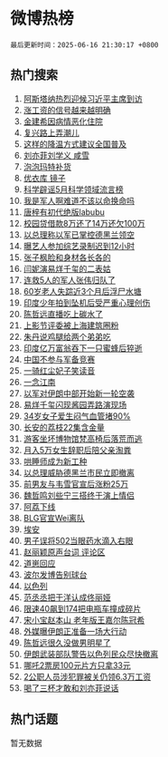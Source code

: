 # 微博热榜

`最后更新时间：2025-06-16 21:30:17 +0800`

## 热门搜索

1. [阿斯塔纳热烈迎候习近平主席到访](https://m.weibo.cn/search?containerid=100103type%3D1%26t%3D10%26q%3D%23%E9%98%BF%E6%96%AF%E5%A1%94%E7%BA%B3%E7%83%AD%E7%83%88%E8%BF%8E%E5%80%99%E4%B9%A0%E8%BF%91%E5%B9%B3%E4%B8%BB%E5%B8%AD%E5%88%B0%E8%AE%BF%23&stream_entry_id=51&isnewpage=1&extparam=seat%3D1%26stream_entry_id%3D51%26c_type%3D51%26q%3D%2523%25E9%2598%25BF%25E6%2596%25AF%25E5%25A1%2594%25E7%25BA%25B3%25E7%2583%25AD%25E7%2583%2588%25E8%25BF%258E%25E5%2580%2599%25E4%25B9%25A0%25E8%25BF%2591%25E5%25B9%25B3%25E4%25B8%25BB%25E5%25B8%25AD%25E5%2588%25B0%25E8%25AE%25BF%2523%26pos%3D0%26cate%3D10103%26dgr%3D0%26filter_type%3Drealtimehot%26display_time%3D1750080615%26pre_seqid%3D1750080615965045764446)
1. [涨工资的信号越来越明确](https://m.weibo.cn/search?containerid=100103type%3D1%26t%3D10%26q%3D%23%E6%B6%A8%E5%B7%A5%E8%B5%84%E7%9A%84%E4%BF%A1%E5%8F%B7%E8%B6%8A%E6%9D%A5%E8%B6%8A%E6%98%8E%E7%A1%AE%23&stream_entry_id=31&isnewpage=1&extparam=seat%3D1%26realpos%3D1%26cate%3D5001%26c_type%3D31%26stream_entry_id%3D31%26flag%3D1%26q%3D%2523%25E6%25B6%25A8%25E5%25B7%25A5%25E8%25B5%2584%25E7%259A%2584%25E4%25BF%25A1%25E5%258F%25B7%25E8%25B6%258A%25E6%259D%25A5%25E8%25B6%258A%25E6%2598%258E%25E7%25A1%25AE%2523%26lcate%3D5001%26pos%3D0%26dgr%3D0%26band_rank%3D1%26filter_type%3Drealtimehot%26display_time%3D1750080615%26pre_seqid%3D1750080615965045764446)
1. [金建希因病情恶化住院](https://m.weibo.cn/search?containerid=100103type%3D1%26t%3D10%26q%3D%23%E9%87%91%E5%BB%BA%E5%B8%8C%E5%9B%A0%E7%97%85%E6%83%85%E6%81%B6%E5%8C%96%E4%BD%8F%E9%99%A2%23&stream_entry_id=31&isnewpage=1&extparam=seat%3D1%26realpos%3D2%26cate%3D5001%26c_type%3D31%26stream_entry_id%3D31%26flag%3D1%26q%3D%2523%25E9%2587%2591%25E5%25BB%25BA%25E5%25B8%258C%25E5%259B%25A0%25E7%2597%2585%25E6%2583%2585%25E6%2581%25B6%25E5%258C%2596%25E4%25BD%258F%25E9%2599%25A2%2523%26lcate%3D5001%26pos%3D1%26dgr%3D0%26band_rank%3D2%26filter_type%3Drealtimehot%26display_time%3D1750080615%26pre_seqid%3D1750080615965045764446)
1. [复兴路上弄潮儿](https://m.weibo.cn/search?containerid=100103type%3D1%26t%3D10%26q%3D%23%E5%A4%8D%E5%85%B4%E8%B7%AF%E4%B8%8A%E5%BC%84%E6%BD%AE%E5%84%BF%23&stream_entry_id=31&isnewpage=1&extparam=seat%3D1%26realpos%3D3%26cate%3D5001%26c_type%3D31%26stream_entry_id%3D31%26flag%3D0%26q%3D%2523%25E5%25A4%258D%25E5%2585%25B4%25E8%25B7%25AF%25E4%25B8%258A%25E5%25BC%2584%25E6%25BD%25AE%25E5%2584%25BF%2523%26lcate%3D5001%26pos%3D2%26dgr%3D0%26band_rank%3D3%26filter_type%3Drealtimehot%26display_time%3D1750080615%26pre_seqid%3D1750080615965045764446)
1. [这样的降温方式建议全国普及](https://m.weibo.cn/search?containerid=100103type%3D1%26t%3D10%26q%3D%23%E8%BF%99%E6%A0%B7%E7%9A%84%E9%99%8D%E6%B8%A9%E6%96%B9%E5%BC%8F%E5%BB%BA%E8%AE%AE%E5%85%A8%E5%9B%BD%E6%99%AE%E5%8F%8A%23&stream_entry_id=31&isnewpage=1&extparam=seat%3D1%26c_type%3D31%26cate%3D5001%26dgr%3D0%26is_ad_pos%3D1%26stream_entry_id%3D31%26topic_ad%3D1%26q%3D%2523%25E8%25BF%2599%25E6%25A0%25B7%25E7%259A%2584%25E9%2599%258D%25E6%25B8%25A9%25E6%2596%25B9%25E5%25BC%258F%25E5%25BB%25BA%25E8%25AE%25AE%25E5%2585%25A8%25E5%259B%25BD%25E6%2599%25AE%25E5%258F%258A%2523%26pos%3D3%26lcate%3D5001%26adid%3D290205%26band_rank%3D4%26filter_type%3Drealtimehot%26display_time%3D1750080615%26pre_seqid%3D1750080615965045764446)
1. [刘亦菲刘学义 咸雪](https://m.weibo.cn/search?containerid=100103type%3D1%26t%3D10%26q%3D%E5%88%98%E4%BA%A6%E8%8F%B2%E5%88%98%E5%AD%A6%E4%B9%89+%E5%92%B8%E9%9B%AA&stream_entry_id=31&isnewpage=1&extparam=seat%3D1%26realpos%3D4%26cate%3D5001%26c_type%3D31%26stream_entry_id%3D31%26flag%3D1%26q%3D%25E5%2588%2598%25E4%25BA%25A6%25E8%258F%25B2%25E5%2588%2598%25E5%25AD%25A6%25E4%25B9%2589%2520%25E5%2592%25B8%25E9%259B%25AA%26lcate%3D5001%26pos%3D4%26dgr%3D0%26band_rank%3D4%26filter_type%3Drealtimehot%26display_time%3D1750080615%26pre_seqid%3D1750080615965045764446)
1. [泡泡玛特补货](https://m.weibo.cn/search?containerid=100103type%3D1%26t%3D10%26q%3D%E6%B3%A1%E6%B3%A1%E7%8E%9B%E7%89%B9%E8%A1%A5%E8%B4%A7&stream_entry_id=31&isnewpage=1&extparam=seat%3D1%26realpos%3D5%26cate%3D5001%26c_type%3D31%26stream_entry_id%3D31%26flag%3D1%26q%3D%25E6%25B3%25A1%25E6%25B3%25A1%25E7%258E%259B%25E7%2589%25B9%25E8%25A1%25A5%25E8%25B4%25A7%26lcate%3D5001%26pos%3D5%26dgr%3D0%26band_rank%3D5%26filter_type%3Drealtimehot%26display_time%3D1750080615%26pre_seqid%3D1750080615965045764446)
1. [优衣库 镜子](https://m.weibo.cn/search?containerid=100103type%3D1%26t%3D10%26q%3D%E4%BC%98%E8%A1%A3%E5%BA%93+%E9%95%9C%E5%AD%90&stream_entry_id=31&isnewpage=1&extparam=seat%3D1%26realpos%3D6%26cate%3D5001%26c_type%3D31%26stream_entry_id%3D31%26flag%3D2%26q%3D%25E4%25BC%2598%25E8%25A1%25A3%25E5%25BA%2593%2520%25E9%2595%259C%25E5%25AD%2590%26lcate%3D5001%26pos%3D6%26dgr%3D0%26band_rank%3D6%26filter_type%3Drealtimehot%26display_time%3D1750080615%26pre_seqid%3D1750080615965045764446)
1. [科学辟谣5月科学领域流言榜](https://m.weibo.cn/search?containerid=100103type%3D1%26t%3D10%26q%3D%23%E7%A7%91%E5%AD%A6%E8%BE%9F%E8%B0%A35%E6%9C%88%E7%A7%91%E5%AD%A6%E9%A2%86%E5%9F%9F%E6%B5%81%E8%A8%80%E6%A6%9C%23&stream_entry_id=31&isnewpage=1&extparam=seat%3D1%26c_type%3D31%26cate%3D5001%26pos%3D7%26stream_entry_id%3D31%26is_ad_pos%3D1%26q%3D%2523%25E7%25A7%2591%25E5%25AD%25A6%25E8%25BE%259F%25E8%25B0%25A35%25E6%259C%2588%25E7%25A7%2591%25E5%25AD%25A6%25E9%25A2%2586%25E5%259F%259F%25E6%25B5%2581%25E8%25A8%2580%25E6%25A6%259C%2523%26lcate%3D5001%26dgr%3D0%26adid%3D290327%26band_rank%3D7%26filter_type%3Drealtimehot%26display_time%3D1750080615%26pre_seqid%3D1750080615965045764446)
1. [我是军人啊难道不该以命换命吗](https://m.weibo.cn/search?containerid=100103type%3D1%26t%3D10%26q%3D%23%E6%88%91%E6%98%AF%E5%86%9B%E4%BA%BA%E5%95%8A%E9%9A%BE%E9%81%93%E4%B8%8D%E8%AF%A5%E4%BB%A5%E5%91%BD%E6%8D%A2%E5%91%BD%E5%90%97%23&stream_entry_id=31&isnewpage=1&extparam=seat%3D1%26realpos%3D7%26cate%3D5001%26c_type%3D31%26stream_entry_id%3D31%26flag%3D32768%26q%3D%2523%25E6%2588%2591%25E6%2598%25AF%25E5%2586%259B%25E4%25BA%25BA%25E5%2595%258A%25E9%259A%25BE%25E9%2581%2593%25E4%25B8%258D%25E8%25AF%25A5%25E4%25BB%25A5%25E5%2591%25BD%25E6%258D%25A2%25E5%2591%25BD%25E5%2590%2597%2523%26lcate%3D5001%26pos%3D8%26dgr%3D0%26band_rank%3D7%26filter_type%3Drealtimehot%26display_time%3D1750080615%26pre_seqid%3D1750080615965045764446)
1. [唐梓有初代绝版labubu](https://m.weibo.cn/search?containerid=100103type%3D1%26t%3D10%26q%3D%23%E5%94%90%E6%A2%93%E6%9C%89%E5%88%9D%E4%BB%A3%E7%BB%9D%E7%89%88labubu%23&stream_entry_id=31&isnewpage=1&extparam=seat%3D1%26realpos%3D8%26cate%3D5001%26c_type%3D31%26stream_entry_id%3D31%26flag%3D0%26q%3D%2523%25E5%2594%2590%25E6%25A2%2593%25E6%259C%2589%25E5%2588%259D%25E4%25BB%25A3%25E7%25BB%259D%25E7%2589%2588labubu%2523%26lcate%3D5001%26pos%3D9%26dgr%3D0%26band_rank%3D8%26filter_type%3Drealtimehot%26display_time%3D1750080615%26pre_seqid%3D1750080615965045764446)
1. [校园贷借款8万还了14万还欠100万](https://m.weibo.cn/search?containerid=100103type%3D1%26t%3D10%26q%3D%23%E6%A0%A1%E5%9B%AD%E8%B4%B7%E5%80%9F%E6%AC%BE8%E4%B8%87%E8%BF%98%E4%BA%8614%E4%B8%87%E8%BF%98%E6%AC%A0100%E4%B8%87%23&stream_entry_id=31&isnewpage=1&extparam=seat%3D1%26realpos%3D9%26cate%3D5001%26c_type%3D31%26stream_entry_id%3D31%26flag%3D0%26q%3D%2523%25E6%25A0%25A1%25E5%259B%25AD%25E8%25B4%25B7%25E5%2580%259F%25E6%25AC%25BE8%25E4%25B8%2587%25E8%25BF%2598%25E4%25BA%258614%25E4%25B8%2587%25E8%25BF%2598%25E6%25AC%25A0100%25E4%25B8%2587%2523%26lcate%3D5001%26pos%3D10%26dgr%3D0%26band_rank%3D9%26filter_type%3Drealtimehot%26display_time%3D1750080615%26pre_seqid%3D1750080615965045764446)
1. [以总理称以军已掌控德黑兰领空](https://m.weibo.cn/search?containerid=100103type%3D1%26t%3D10%26q%3D%23%E4%BB%A5%E6%80%BB%E7%90%86%E7%A7%B0%E4%BB%A5%E5%86%9B%E5%B7%B2%E6%8E%8C%E6%8E%A7%E5%BE%B7%E9%BB%91%E5%85%B0%E9%A2%86%E7%A9%BA%23&stream_entry_id=31&isnewpage=1&extparam=seat%3D1%26realpos%3D10%26cate%3D5001%26c_type%3D31%26stream_entry_id%3D31%26flag%3D1%26q%3D%2523%25E4%25BB%25A5%25E6%2580%25BB%25E7%2590%2586%25E7%25A7%25B0%25E4%25BB%25A5%25E5%2586%259B%25E5%25B7%25B2%25E6%258E%258C%25E6%258E%25A7%25E5%25BE%25B7%25E9%25BB%2591%25E5%2585%25B0%25E9%25A2%2586%25E7%25A9%25BA%2523%26lcate%3D5001%26pos%3D11%26dgr%3D0%26band_rank%3D10%26filter_type%3Drealtimehot%26display_time%3D1750080615%26pre_seqid%3D1750080615965045764446)
1. [曝艺人参加综艺录制迟到12小时](https://m.weibo.cn/search?containerid=100103type%3D1%26t%3D10%26q%3D%23%E6%9B%9D%E8%89%BA%E4%BA%BA%E5%8F%82%E5%8A%A0%E7%BB%BC%E8%89%BA%E5%BD%95%E5%88%B6%E8%BF%9F%E5%88%B012%E5%B0%8F%E6%97%B6%23&stream_entry_id=31&isnewpage=1&extparam=seat%3D1%26realpos%3D11%26cate%3D5001%26c_type%3D31%26stream_entry_id%3D31%26flag%3D2%26q%3D%2523%25E6%259B%259D%25E8%2589%25BA%25E4%25BA%25BA%25E5%258F%2582%25E5%258A%25A0%25E7%25BB%25BC%25E8%2589%25BA%25E5%25BD%2595%25E5%2588%25B6%25E8%25BF%259F%25E5%2588%25B012%25E5%25B0%258F%25E6%2597%25B6%2523%26lcate%3D5001%26pos%3D12%26dgr%3D0%26band_rank%3D11%26filter_type%3Drealtimehot%26display_time%3D1750080615%26pre_seqid%3D1750080615965045764446)
1. [张子枫脸和身材各长各的](https://m.weibo.cn/search?containerid=100103type%3D1%26t%3D10%26q%3D%E5%BC%A0%E5%AD%90%E6%9E%AB%E8%84%B8%E5%92%8C%E8%BA%AB%E6%9D%90%E5%90%84%E9%95%BF%E5%90%84%E7%9A%84&stream_entry_id=31&isnewpage=1&extparam=seat%3D1%26realpos%3D12%26cate%3D5001%26c_type%3D31%26stream_entry_id%3D31%26flag%3D1%26q%3D%25E5%25BC%25A0%25E5%25AD%2590%25E6%259E%25AB%25E8%2584%25B8%25E5%2592%258C%25E8%25BA%25AB%25E6%259D%2590%25E5%2590%2584%25E9%2595%25BF%25E5%2590%2584%25E7%259A%2584%26lcate%3D5001%26pos%3D13%26dgr%3D0%26band_rank%3D12%26filter_type%3Drealtimehot%26display_time%3D1750080615%26pre_seqid%3D1750080615965045764446)
1. [闫妮演易烊千玺的二表姑](https://m.weibo.cn/search?containerid=100103type%3D1%26t%3D10%26q%3D%23%E9%97%AB%E5%A6%AE%E6%BC%94%E6%98%93%E7%83%8A%E5%8D%83%E7%8E%BA%E7%9A%84%E4%BA%8C%E8%A1%A8%E5%A7%91%23&stream_entry_id=31&isnewpage=1&extparam=seat%3D1%26realpos%3D13%26cate%3D5001%26c_type%3D31%26stream_entry_id%3D31%26flag%3D1%26q%3D%2523%25E9%2597%25AB%25E5%25A6%25AE%25E6%25BC%2594%25E6%2598%2593%25E7%2583%258A%25E5%258D%2583%25E7%258E%25BA%25E7%259A%2584%25E4%25BA%258C%25E8%25A1%25A8%25E5%25A7%2591%2523%26lcate%3D5001%26pos%3D14%26dgr%3D0%26band_rank%3D13%26filter_type%3Drealtimehot%26display_time%3D1750080615%26pre_seqid%3D1750080615965045764446)
1. [连救5人的军人张伟归队了](https://m.weibo.cn/search?containerid=100103type%3D1%26t%3D10%26q%3D%23%E8%BF%9E%E6%95%915%E4%BA%BA%E7%9A%84%E5%86%9B%E4%BA%BA%E5%BC%A0%E4%BC%9F%E5%BD%92%E9%98%9F%E4%BA%86%23&stream_entry_id=31&isnewpage=1&extparam=seat%3D1%26realpos%3D14%26cate%3D5001%26c_type%3D31%26stream_entry_id%3D31%26flag%3D32768%26q%3D%2523%25E8%25BF%259E%25E6%2595%25915%25E4%25BA%25BA%25E7%259A%2584%25E5%2586%259B%25E4%25BA%25BA%25E5%25BC%25A0%25E4%25BC%259F%25E5%25BD%2592%25E9%2598%259F%25E4%25BA%2586%2523%26lcate%3D5001%26pos%3D15%26dgr%3D0%26band_rank%3D14%26filter_type%3Drealtimehot%26display_time%3D1750080615%26pre_seqid%3D1750080615965045764446)
1. [60岁老人失踪近3个月后浮尸水塘](https://m.weibo.cn/search?containerid=100103type%3D1%26t%3D10%26q%3D%2360%E5%B2%81%E8%80%81%E4%BA%BA%E5%A4%B1%E8%B8%AA%E8%BF%913%E4%B8%AA%E6%9C%88%E5%90%8E%E6%B5%AE%E5%B0%B8%E6%B0%B4%E5%A1%98%23&stream_entry_id=31&isnewpage=1&extparam=seat%3D1%26realpos%3D15%26cate%3D5001%26c_type%3D31%26stream_entry_id%3D31%26flag%3D1%26q%3D%252360%25E5%25B2%2581%25E8%2580%2581%25E4%25BA%25BA%25E5%25A4%25B1%25E8%25B8%25AA%25E8%25BF%25913%25E4%25B8%25AA%25E6%259C%2588%25E5%2590%258E%25E6%25B5%25AE%25E5%25B0%25B8%25E6%25B0%25B4%25E5%25A1%2598%2523%26lcate%3D5001%26pos%3D16%26dgr%3D0%26band_rank%3D15%26filter_type%3Drealtimehot%26display_time%3D1750080615%26pre_seqid%3D1750080615965045764446)
1. [印度少年拍到坠机后受严重心理创伤](https://m.weibo.cn/search?containerid=100103type%3D1%26t%3D10%26q%3D%23%E5%8D%B0%E5%BA%A6%E5%B0%91%E5%B9%B4%E6%8B%8D%E5%88%B0%E5%9D%A0%E6%9C%BA%E5%90%8E%E5%8F%97%E4%B8%A5%E9%87%8D%E5%BF%83%E7%90%86%E5%88%9B%E4%BC%A4%23&stream_entry_id=31&isnewpage=1&extparam=seat%3D1%26realpos%3D16%26cate%3D5001%26c_type%3D31%26stream_entry_id%3D31%26flag%3D0%26q%3D%2523%25E5%258D%25B0%25E5%25BA%25A6%25E5%25B0%2591%25E5%25B9%25B4%25E6%258B%258D%25E5%2588%25B0%25E5%259D%25A0%25E6%259C%25BA%25E5%2590%258E%25E5%258F%2597%25E4%25B8%25A5%25E9%2587%258D%25E5%25BF%2583%25E7%2590%2586%25E5%2588%259B%25E4%25BC%25A4%2523%26lcate%3D5001%26pos%3D17%26dgr%3D0%26band_rank%3D16%26filter_type%3Drealtimehot%26display_time%3D1750080615%26pre_seqid%3D1750080615965045764446)
1. [陈哲远直播吃上碳水了](https://m.weibo.cn/search?containerid=100103type%3D1%26t%3D10%26q%3D%E9%99%88%E5%93%B2%E8%BF%9C%E7%9B%B4%E6%92%AD%E5%90%83%E4%B8%8A%E7%A2%B3%E6%B0%B4%E4%BA%86&stream_entry_id=31&isnewpage=1&extparam=seat%3D1%26realpos%3D17%26cate%3D5001%26c_type%3D31%26stream_entry_id%3D31%26flag%3D1%26q%3D%25E9%2599%2588%25E5%2593%25B2%25E8%25BF%259C%25E7%259B%25B4%25E6%2592%25AD%25E5%2590%2583%25E4%25B8%258A%25E7%25A2%25B3%25E6%25B0%25B4%25E4%25BA%2586%26lcate%3D5001%26pos%3D18%26dgr%3D0%26band_rank%3D17%26filter_type%3Drealtimehot%26display_time%3D1750080615%26pre_seqid%3D1750080615965045764446)
1. [上影节评委被上海建筑圈粉](https://m.weibo.cn/search?containerid=100103type%3D1%26t%3D10%26q%3D%23%E4%B8%8A%E5%BD%B1%E8%8A%82%E8%AF%84%E5%A7%94%E8%A2%AB%E4%B8%8A%E6%B5%B7%E5%BB%BA%E7%AD%91%E5%9C%88%E7%B2%89%23&stream_entry_id=31&isnewpage=1&extparam=seat%3D1%26realpos%3D18%26cate%3D5001%26c_type%3D31%26stream_entry_id%3D31%26flag%3D1%26q%3D%2523%25E4%25B8%258A%25E5%25BD%25B1%25E8%258A%2582%25E8%25AF%2584%25E5%25A7%2594%25E8%25A2%25AB%25E4%25B8%258A%25E6%25B5%25B7%25E5%25BB%25BA%25E7%25AD%2591%25E5%259C%2588%25E7%25B2%2589%2523%26lcate%3D5001%26pos%3D19%26dgr%3D0%26band_rank%3D18%26filter_type%3Drealtimehot%26display_time%3D1750080615%26pre_seqid%3D1750080615965045764446)
1. [朱丹说鸡腿给两个弟弟吃](https://m.weibo.cn/search?containerid=100103type%3D1%26t%3D10%26q%3D%E6%9C%B1%E4%B8%B9%E8%AF%B4%E9%B8%A1%E8%85%BF%E7%BB%99%E4%B8%A4%E4%B8%AA%E5%BC%9F%E5%BC%9F%E5%90%83&stream_entry_id=31&isnewpage=1&extparam=seat%3D1%26realpos%3D19%26cate%3D5001%26c_type%3D31%26stream_entry_id%3D31%26flag%3D0%26q%3D%25E6%259C%25B1%25E4%25B8%25B9%25E8%25AF%25B4%25E9%25B8%25A1%25E8%2585%25BF%25E7%25BB%2599%25E4%25B8%25A4%25E4%25B8%25AA%25E5%25BC%259F%25E5%25BC%259F%25E5%2590%2583%26lcate%3D5001%26pos%3D20%26dgr%3D0%26band_rank%3D19%26filter_type%3Drealtimehot%26display_time%3D1750080615%26pre_seqid%3D1750080615965045764446)
1. [印度亿万富翁吞下一只蜜蜂后猝逝](https://m.weibo.cn/search?containerid=100103type%3D1%26t%3D10%26q%3D%23%E5%8D%B0%E5%BA%A6%E4%BA%BF%E4%B8%87%E5%AF%8C%E7%BF%81%E5%90%9E%E4%B8%8B%E4%B8%80%E5%8F%AA%E8%9C%9C%E8%9C%82%E5%90%8E%E7%8C%9D%E9%80%9D%23&stream_entry_id=31&isnewpage=1&extparam=seat%3D1%26realpos%3D20%26cate%3D5001%26c_type%3D31%26stream_entry_id%3D31%26flag%3D0%26q%3D%2523%25E5%258D%25B0%25E5%25BA%25A6%25E4%25BA%25BF%25E4%25B8%2587%25E5%25AF%258C%25E7%25BF%2581%25E5%2590%259E%25E4%25B8%258B%25E4%25B8%2580%25E5%258F%25AA%25E8%259C%259C%25E8%259C%2582%25E5%2590%258E%25E7%258C%259D%25E9%2580%259D%2523%26lcate%3D5001%26pos%3D21%26dgr%3D0%26band_rank%3D20%26filter_type%3Drealtimehot%26display_time%3D1750080615%26pre_seqid%3D1750080615965045764446)
1. [中国不参与军备竞赛](https://m.weibo.cn/search?containerid=100103type%3D1%26t%3D10%26q%3D%23%E4%B8%AD%E5%9B%BD%E4%B8%8D%E5%8F%82%E4%B8%8E%E5%86%9B%E5%A4%87%E7%AB%9E%E8%B5%9B%23&stream_entry_id=31&isnewpage=1&extparam=seat%3D1%26realpos%3D21%26cate%3D5001%26c_type%3D31%26stream_entry_id%3D31%26flag%3D1%26q%3D%2523%25E4%25B8%25AD%25E5%259B%25BD%25E4%25B8%258D%25E5%258F%2582%25E4%25B8%258E%25E5%2586%259B%25E5%25A4%2587%25E7%25AB%259E%25E8%25B5%259B%2523%26lcate%3D5001%26pos%3D22%26dgr%3D0%26band_rank%3D21%26filter_type%3Drealtimehot%26display_time%3D1750080615%26pre_seqid%3D1750080615965045764446)
1. [一骑红尘妃子笑读音](https://m.weibo.cn/search?containerid=100103type%3D1%26t%3D10%26q%3D%23%E4%B8%80%E9%AA%91%E7%BA%A2%E5%B0%98%E5%A6%83%E5%AD%90%E7%AC%91%E8%AF%BB%E9%9F%B3%23&stream_entry_id=31&isnewpage=1&extparam=seat%3D1%26realpos%3D22%26cate%3D5001%26c_type%3D31%26stream_entry_id%3D31%26flag%3D1%26q%3D%2523%25E4%25B8%2580%25E9%25AA%2591%25E7%25BA%25A2%25E5%25B0%2598%25E5%25A6%2583%25E5%25AD%2590%25E7%25AC%2591%25E8%25AF%25BB%25E9%259F%25B3%2523%26lcate%3D5001%26pos%3D23%26dgr%3D0%26band_rank%3D22%26filter_type%3Drealtimehot%26display_time%3D1750080615%26pre_seqid%3D1750080615965045764446)
1. [一念江南](https://m.weibo.cn/search?containerid=100103type%3D1%26t%3D10%26q%3D%E4%B8%80%E5%BF%B5%E6%B1%9F%E5%8D%97&stream_entry_id=31&isnewpage=1&extparam=seat%3D1%26realpos%3D23%26cate%3D5001%26c_type%3D31%26stream_entry_id%3D31%26flag%3D1%26q%3D%25E4%25B8%2580%25E5%25BF%25B5%25E6%25B1%259F%25E5%258D%2597%26lcate%3D5001%26pos%3D24%26dgr%3D0%26band_rank%3D23%26filter_type%3Drealtimehot%26display_time%3D1750080615%26pre_seqid%3D1750080615965045764446)
1. [以军对伊朗中部开始新一轮空袭](https://m.weibo.cn/search?containerid=100103type%3D1%26t%3D10%26q%3D%23%E4%BB%A5%E5%86%9B%E5%AF%B9%E4%BC%8A%E6%9C%97%E4%B8%AD%E9%83%A8%E5%BC%80%E5%A7%8B%E6%96%B0%E4%B8%80%E8%BD%AE%E7%A9%BA%E8%A2%AD%23&stream_entry_id=31&isnewpage=1&extparam=seat%3D1%26realpos%3D24%26cate%3D5001%26c_type%3D31%26stream_entry_id%3D31%26flag%3D1%26q%3D%2523%25E4%25BB%25A5%25E5%2586%259B%25E5%25AF%25B9%25E4%25BC%258A%25E6%259C%2597%25E4%25B8%25AD%25E9%2583%25A8%25E5%25BC%2580%25E5%25A7%258B%25E6%2596%25B0%25E4%25B8%2580%25E8%25BD%25AE%25E7%25A9%25BA%25E8%25A2%25AD%2523%26lcate%3D5001%26pos%3D25%26dgr%3D0%26band_rank%3D24%26filter_type%3Drealtimehot%26display_time%3D1750080615%26pre_seqid%3D1750080615965045764446)
1. [易烊千玺闪现酱园弄路演现场](https://m.weibo.cn/search?containerid=100103type%3D1%26t%3D10%26q%3D%23%E6%98%93%E7%83%8A%E5%8D%83%E7%8E%BA%E9%97%AA%E7%8E%B0%E9%85%B1%E5%9B%AD%E5%BC%84%E8%B7%AF%E6%BC%94%E7%8E%B0%E5%9C%BA%23&stream_entry_id=31&isnewpage=1&extparam=seat%3D1%26realpos%3D25%26cate%3D5001%26c_type%3D31%26stream_entry_id%3D31%26flag%3D1%26q%3D%2523%25E6%2598%2593%25E7%2583%258A%25E5%258D%2583%25E7%258E%25BA%25E9%2597%25AA%25E7%258E%25B0%25E9%2585%25B1%25E5%259B%25AD%25E5%25BC%2584%25E8%25B7%25AF%25E6%25BC%2594%25E7%258E%25B0%25E5%259C%25BA%2523%26lcate%3D5001%26pos%3D26%26dgr%3D0%26band_rank%3D25%26filter_type%3Drealtimehot%26display_time%3D1750080615%26pre_seqid%3D1750080615965045764446)
1. [34岁女子爱生闷气血管堵90%](https://m.weibo.cn/search?containerid=100103type%3D1%26t%3D10%26q%3D%2334%E5%B2%81%E5%A5%B3%E5%AD%90%E7%88%B1%E7%94%9F%E9%97%B7%E6%B0%94%E8%A1%80%E7%AE%A1%E5%A0%B590%25%23&stream_entry_id=31&isnewpage=1&extparam=seat%3D1%26realpos%3D26%26cate%3D5001%26c_type%3D31%26stream_entry_id%3D31%26flag%3D0%26q%3D%252334%25E5%25B2%2581%25E5%25A5%25B3%25E5%25AD%2590%25E7%2588%25B1%25E7%2594%259F%25E9%2597%25B7%25E6%25B0%2594%25E8%25A1%2580%25E7%25AE%25A1%25E5%25A0%25B590%2525%2523%26lcate%3D5001%26pos%3D27%26dgr%3D0%26band_rank%3D26%26filter_type%3Drealtimehot%26display_time%3D1750080615%26pre_seqid%3D1750080615965045764446)
1. [长安的荔枝22集含金量](https://m.weibo.cn/search?containerid=100103type%3D1%26t%3D10%26q%3D%E9%95%BF%E5%AE%89%E7%9A%84%E8%8D%94%E6%9E%9D22%E9%9B%86%E5%90%AB%E9%87%91%E9%87%8F&stream_entry_id=31&isnewpage=1&extparam=seat%3D1%26realpos%3D27%26cate%3D5001%26c_type%3D31%26stream_entry_id%3D31%26flag%3D1%26q%3D%25E9%2595%25BF%25E5%25AE%2589%25E7%259A%2584%25E8%258D%2594%25E6%259E%259D22%25E9%259B%2586%25E5%2590%25AB%25E9%2587%2591%25E9%2587%258F%26lcate%3D5001%26pos%3D28%26dgr%3D0%26band_rank%3D27%26filter_type%3Drealtimehot%26display_time%3D1750080615%26pre_seqid%3D1750080615965045764446)
1. [游客坐坏博物馆梵高椅后落荒而逃](https://m.weibo.cn/search?containerid=100103type%3D1%26t%3D10%26q%3D%23%E6%B8%B8%E5%AE%A2%E5%9D%90%E5%9D%8F%E5%8D%9A%E7%89%A9%E9%A6%86%E6%A2%B5%E9%AB%98%E6%A4%85%E5%90%8E%E8%90%BD%E8%8D%92%E8%80%8C%E9%80%83%23&stream_entry_id=31&isnewpage=1&extparam=seat%3D1%26realpos%3D28%26cate%3D5001%26c_type%3D31%26stream_entry_id%3D31%26flag%3D1%26q%3D%2523%25E6%25B8%25B8%25E5%25AE%25A2%25E5%259D%2590%25E5%259D%258F%25E5%258D%259A%25E7%2589%25A9%25E9%25A6%2586%25E6%25A2%25B5%25E9%25AB%2598%25E6%25A4%2585%25E5%2590%258E%25E8%2590%25BD%25E8%258D%2592%25E8%2580%258C%25E9%2580%2583%2523%26lcate%3D5001%26pos%3D29%26dgr%3D0%26band_rank%3D28%26filter_type%3Drealtimehot%26display_time%3D1750080615%26pre_seqid%3D1750080615965045764446)
1. [月入5万女生辞职后陪父亲淘粪](https://m.weibo.cn/search?containerid=100103type%3D1%26t%3D10%26q%3D%23%E6%9C%88%E5%85%A55%E4%B8%87%E5%A5%B3%E7%94%9F%E8%BE%9E%E8%81%8C%E5%90%8E%E9%99%AA%E7%88%B6%E4%BA%B2%E6%B7%98%E7%B2%AA%23&stream_entry_id=31&isnewpage=1&extparam=seat%3D1%26realpos%3D29%26cate%3D5001%26c_type%3D31%26stream_entry_id%3D31%26flag%3D0%26q%3D%2523%25E6%259C%2588%25E5%2585%25A55%25E4%25B8%2587%25E5%25A5%25B3%25E7%2594%259F%25E8%25BE%259E%25E8%2581%258C%25E5%2590%258E%25E9%2599%25AA%25E7%2588%25B6%25E4%25BA%25B2%25E6%25B7%2598%25E7%25B2%25AA%2523%26lcate%3D5001%26pos%3D30%26dgr%3D0%26band_rank%3D29%26filter_type%3Drealtimehot%26display_time%3D1750080615%26pre_seqid%3D1750080615965045764446)
1. [哄睡师成为新工种](https://m.weibo.cn/search?containerid=100103type%3D1%26t%3D10%26q%3D%23%E5%93%84%E7%9D%A1%E5%B8%88%E6%88%90%E4%B8%BA%E6%96%B0%E5%B7%A5%E7%A7%8D%23&stream_entry_id=31&isnewpage=1&extparam=seat%3D1%26realpos%3D30%26cate%3D5001%26c_type%3D31%26stream_entry_id%3D31%26flag%3D1%26q%3D%2523%25E5%2593%2584%25E7%259D%25A1%25E5%25B8%2588%25E6%2588%2590%25E4%25B8%25BA%25E6%2596%25B0%25E5%25B7%25A5%25E7%25A7%258D%2523%26lcate%3D5001%26pos%3D31%26dgr%3D0%26band_rank%3D30%26filter_type%3Drealtimehot%26display_time%3D1750080615%26pre_seqid%3D1750080615965045764446)
1. [以总理威胁德黑兰市民立即撤离](https://m.weibo.cn/search?containerid=100103type%3D1%26t%3D10%26q%3D%23%E4%BB%A5%E6%80%BB%E7%90%86%E5%A8%81%E8%83%81%E5%BE%B7%E9%BB%91%E5%85%B0%E5%B8%82%E6%B0%91%E7%AB%8B%E5%8D%B3%E6%92%A4%E7%A6%BB%23&stream_entry_id=31&isnewpage=1&extparam=seat%3D1%26realpos%3D31%26cate%3D5001%26c_type%3D31%26stream_entry_id%3D31%26flag%3D1%26q%3D%2523%25E4%25BB%25A5%25E6%2580%25BB%25E7%2590%2586%25E5%25A8%2581%25E8%2583%2581%25E5%25BE%25B7%25E9%25BB%2591%25E5%2585%25B0%25E5%25B8%2582%25E6%25B0%2591%25E7%25AB%258B%25E5%258D%25B3%25E6%2592%25A4%25E7%25A6%25BB%2523%26lcate%3D5001%26pos%3D32%26dgr%3D0%26band_rank%3D31%26filter_type%3Drealtimehot%26display_time%3D1750080615%26pre_seqid%3D1750080615965045764446)
1. [前男友与韦雪官宣后涨粉25万](https://m.weibo.cn/search?containerid=100103type%3D1%26t%3D10%26q%3D%23%E5%89%8D%E7%94%B7%E5%8F%8B%E4%B8%8E%E9%9F%A6%E9%9B%AA%E5%AE%98%E5%AE%A3%E5%90%8E%E6%B6%A8%E7%B2%8925%E4%B8%87%23&stream_entry_id=31&isnewpage=1&extparam=seat%3D1%26realpos%3D32%26cate%3D5001%26c_type%3D31%26stream_entry_id%3D31%26flag%3D1%26q%3D%2523%25E5%2589%258D%25E7%2594%25B7%25E5%258F%258B%25E4%25B8%258E%25E9%259F%25A6%25E9%259B%25AA%25E5%25AE%2598%25E5%25AE%25A3%25E5%2590%258E%25E6%25B6%25A8%25E7%25B2%258925%25E4%25B8%2587%2523%26lcate%3D5001%26pos%3D33%26dgr%3D0%26band_rank%3D32%26filter_type%3Drealtimehot%26display_time%3D1750080615%26pre_seqid%3D1750080615965045764446)
1. [魏哲鸣刘些宁三搭终于演上情侣](https://m.weibo.cn/search?containerid=100103type%3D1%26t%3D10%26q%3D%E9%AD%8F%E5%93%B2%E9%B8%A3%E5%88%98%E4%BA%9B%E5%AE%81%E4%B8%89%E6%90%AD%E7%BB%88%E4%BA%8E%E6%BC%94%E4%B8%8A%E6%83%85%E4%BE%A3&stream_entry_id=31&isnewpage=1&extparam=seat%3D1%26realpos%3D33%26cate%3D5001%26c_type%3D31%26stream_entry_id%3D31%26flag%3D1%26q%3D%25E9%25AD%258F%25E5%2593%25B2%25E9%25B8%25A3%25E5%2588%2598%25E4%25BA%259B%25E5%25AE%2581%25E4%25B8%2589%25E6%2590%25AD%25E7%25BB%2588%25E4%25BA%258E%25E6%25BC%2594%25E4%25B8%258A%25E6%2583%2585%25E4%25BE%25A3%26lcate%3D5001%26pos%3D34%26dgr%3D0%26band_rank%3D33%26filter_type%3Drealtimehot%26display_time%3D1750080615%26pre_seqid%3D1750080615965045764446)
1. [阿荔下线](https://m.weibo.cn/search?containerid=100103type%3D1%26t%3D10%26q%3D%E9%98%BF%E8%8D%94%E4%B8%8B%E7%BA%BF&stream_entry_id=31&isnewpage=1&extparam=seat%3D1%26realpos%3D34%26cate%3D5001%26c_type%3D31%26stream_entry_id%3D31%26flag%3D1%26q%3D%25E9%2598%25BF%25E8%258D%2594%25E4%25B8%258B%25E7%25BA%25BF%26lcate%3D5001%26pos%3D35%26dgr%3D0%26band_rank%3D34%26filter_type%3Drealtimehot%26display_time%3D1750080615%26pre_seqid%3D1750080615965045764446)
1. [BLG官宣Wei离队](https://m.weibo.cn/search?containerid=100103type%3D1%26t%3D10%26q%3D%23BLG%E5%AE%98%E5%AE%A3Wei%E7%A6%BB%E9%98%9F%23&stream_entry_id=31&isnewpage=1&extparam=seat%3D1%26realpos%3D35%26cate%3D5001%26c_type%3D31%26stream_entry_id%3D31%26flag%3D0%26q%3D%2523BLG%25E5%25AE%2598%25E5%25AE%25A3Wei%25E7%25A6%25BB%25E9%2598%259F%2523%26lcate%3D5001%26pos%3D36%26dgr%3D0%26band_rank%3D35%26filter_type%3Drealtimehot%26display_time%3D1750080615%26pre_seqid%3D1750080615965045764446)
1. [埃安](https://m.weibo.cn/search?containerid=100103type%3D1%26t%3D10%26q%3D%E5%9F%83%E5%AE%89&stream_entry_id=31&isnewpage=1&extparam=seat%3D1%26realpos%3D36%26cate%3D5001%26c_type%3D31%26stream_entry_id%3D31%26flag%3D1%26q%3D%25E5%259F%2583%25E5%25AE%2589%26lcate%3D5001%26pos%3D37%26dgr%3D0%26band_rank%3D36%26filter_type%3Drealtimehot%26display_time%3D1750080615%26pre_seqid%3D1750080615965045764446)
1. [男子误将502当眼药水滴入右眼](https://m.weibo.cn/search?containerid=100103type%3D1%26t%3D10%26q%3D%23%E7%94%B7%E5%AD%90%E8%AF%AF%E5%B0%86502%E5%BD%93%E7%9C%BC%E8%8D%AF%E6%B0%B4%E6%BB%B4%E5%85%A5%E5%8F%B3%E7%9C%BC%23&stream_entry_id=31&isnewpage=1&extparam=seat%3D1%26realpos%3D37%26cate%3D5001%26c_type%3D31%26stream_entry_id%3D31%26flag%3D0%26q%3D%2523%25E7%2594%25B7%25E5%25AD%2590%25E8%25AF%25AF%25E5%25B0%2586502%25E5%25BD%2593%25E7%259C%25BC%25E8%258D%25AF%25E6%25B0%25B4%25E6%25BB%25B4%25E5%2585%25A5%25E5%258F%25B3%25E7%259C%25BC%2523%26lcate%3D5001%26pos%3D38%26dgr%3D0%26band_rank%3D37%26filter_type%3Drealtimehot%26display_time%3D1750080615%26pre_seqid%3D1750080615965045764446)
1. [赵丽颖原声台词 评论区](https://m.weibo.cn/search?containerid=100103type%3D1%26t%3D10%26q%3D%E8%B5%B5%E4%B8%BD%E9%A2%96%E5%8E%9F%E5%A3%B0%E5%8F%B0%E8%AF%8D+%E8%AF%84%E8%AE%BA%E5%8C%BA&stream_entry_id=31&isnewpage=1&extparam=seat%3D1%26realpos%3D38%26cate%3D5001%26c_type%3D31%26stream_entry_id%3D31%26flag%3D0%26q%3D%25E8%25B5%25B5%25E4%25B8%25BD%25E9%25A2%2596%25E5%258E%259F%25E5%25A3%25B0%25E5%258F%25B0%25E8%25AF%258D%2520%25E8%25AF%2584%25E8%25AE%25BA%25E5%258C%25BA%26lcate%3D5001%26pos%3D39%26dgr%3D0%26band_rank%3D38%26filter_type%3Drealtimehot%26display_time%3D1750080615%26pre_seqid%3D1750080615965045764446)
1. [道崽回应](https://m.weibo.cn/search?containerid=100103type%3D1%26t%3D10%26q%3D%23%E9%81%93%E5%B4%BD%E5%9B%9E%E5%BA%94%23&stream_entry_id=31&isnewpage=1&extparam=seat%3D1%26realpos%3D39%26cate%3D5001%26c_type%3D31%26stream_entry_id%3D31%26flag%3D0%26q%3D%2523%25E9%2581%2593%25E5%25B4%25BD%25E5%259B%259E%25E5%25BA%2594%2523%26lcate%3D5001%26pos%3D40%26dgr%3D0%26band_rank%3D39%26filter_type%3Drealtimehot%26display_time%3D1750080615%26pre_seqid%3D1750080615965045764446)
1. [波尔发博告别球台](https://m.weibo.cn/search?containerid=100103type%3D1%26t%3D10%26q%3D%23%E6%B3%A2%E5%B0%94%E5%8F%91%E5%8D%9A%E5%91%8A%E5%88%AB%E7%90%83%E5%8F%B0%23&stream_entry_id=31&isnewpage=1&extparam=seat%3D1%26realpos%3D40%26cate%3D5001%26c_type%3D31%26stream_entry_id%3D31%26flag%3D1%26q%3D%2523%25E6%25B3%25A2%25E5%25B0%2594%25E5%258F%2591%25E5%258D%259A%25E5%2591%258A%25E5%2588%25AB%25E7%2590%2583%25E5%258F%25B0%2523%26lcate%3D5001%26pos%3D41%26dgr%3D0%26band_rank%3D40%26filter_type%3Drealtimehot%26display_time%3D1750080615%26pre_seqid%3D1750080615965045764446)
1. [以色列](https://m.weibo.cn/search?containerid=100103type%3D1%26t%3D10%26q%3D%E4%BB%A5%E8%89%B2%E5%88%97&stream_entry_id=31&isnewpage=1&extparam=seat%3D1%26realpos%3D41%26cate%3D5001%26c_type%3D31%26stream_entry_id%3D31%26flag%3D1%26q%3D%25E4%25BB%25A5%25E8%2589%25B2%25E5%2588%2597%26lcate%3D5001%26pos%3D42%26dgr%3D0%26band_rank%3D41%26filter_type%3Drealtimehot%26display_time%3D1750080615%26pre_seqid%3D1750080615965045764446)
1. [范丞丞把于洋认成佟丽娅](https://m.weibo.cn/search?containerid=100103type%3D1%26t%3D10%26q%3D%23%E8%8C%83%E4%B8%9E%E4%B8%9E%E6%8A%8A%E4%BA%8E%E6%B4%8B%E8%AE%A4%E6%88%90%E4%BD%9F%E4%B8%BD%E5%A8%85%23&stream_entry_id=31&isnewpage=1&extparam=seat%3D1%26realpos%3D42%26cate%3D5001%26c_type%3D31%26stream_entry_id%3D31%26flag%3D1%26q%3D%2523%25E8%258C%2583%25E4%25B8%259E%25E4%25B8%259E%25E6%258A%258A%25E4%25BA%258E%25E6%25B4%258B%25E8%25AE%25A4%25E6%2588%2590%25E4%25BD%259F%25E4%25B8%25BD%25E5%25A8%2585%2523%26lcate%3D5001%26pos%3D43%26dgr%3D0%26band_rank%3D42%26filter_type%3Drealtimehot%26display_time%3D1750080615%26pre_seqid%3D1750080615965045764446)
1. [限速40飙到174把电瓶车撞成碎片](https://m.weibo.cn/search?containerid=100103type%3D1%26t%3D10%26q%3D%23%E9%99%90%E9%80%9F40%E9%A3%99%E5%88%B0174%E6%8A%8A%E7%94%B5%E7%93%B6%E8%BD%A6%E6%92%9E%E6%88%90%E7%A2%8E%E7%89%87%23&stream_entry_id=31&isnewpage=1&extparam=seat%3D1%26realpos%3D43%26cate%3D5001%26c_type%3D31%26stream_entry_id%3D31%26flag%3D0%26q%3D%2523%25E9%2599%2590%25E9%2580%259F40%25E9%25A3%2599%25E5%2588%25B0174%25E6%258A%258A%25E7%2594%25B5%25E7%2593%25B6%25E8%25BD%25A6%25E6%2592%259E%25E6%2588%2590%25E7%25A2%258E%25E7%2589%2587%2523%26lcate%3D5001%26pos%3D44%26dgr%3D0%26band_rank%3D43%26filter_type%3Drealtimehot%26display_time%3D1750080615%26pre_seqid%3D1750080615965045764446)
1. [宋小宝赵本山 老年版王嘉尔陈冠希](https://m.weibo.cn/search?containerid=100103type%3D1%26t%3D10%26q%3D%E5%AE%8B%E5%B0%8F%E5%AE%9D%E8%B5%B5%E6%9C%AC%E5%B1%B1+%E8%80%81%E5%B9%B4%E7%89%88%E7%8E%8B%E5%98%89%E5%B0%94%E9%99%88%E5%86%A0%E5%B8%8C&stream_entry_id=31&isnewpage=1&extparam=seat%3D1%26realpos%3D44%26cate%3D5001%26c_type%3D31%26stream_entry_id%3D31%26flag%3D1%26q%3D%25E5%25AE%258B%25E5%25B0%258F%25E5%25AE%259D%25E8%25B5%25B5%25E6%259C%25AC%25E5%25B1%25B1%2520%25E8%2580%2581%25E5%25B9%25B4%25E7%2589%2588%25E7%258E%258B%25E5%2598%2589%25E5%25B0%2594%25E9%2599%2588%25E5%2586%25A0%25E5%25B8%258C%26lcate%3D5001%26pos%3D45%26dgr%3D0%26band_rank%3D44%26filter_type%3Drealtimehot%26display_time%3D1750080615%26pre_seqid%3D1750080615965045764446)
1. [外媒曝伊朗正准备一场大行动](https://m.weibo.cn/search?containerid=100103type%3D1%26t%3D10%26q%3D%23%E5%A4%96%E5%AA%92%E6%9B%9D%E4%BC%8A%E6%9C%97%E6%AD%A3%E5%87%86%E5%A4%87%E4%B8%80%E5%9C%BA%E5%A4%A7%E8%A1%8C%E5%8A%A8%23&stream_entry_id=31&isnewpage=1&extparam=seat%3D1%26realpos%3D45%26cate%3D5001%26c_type%3D31%26stream_entry_id%3D31%26flag%3D0%26q%3D%2523%25E5%25A4%2596%25E5%25AA%2592%25E6%259B%259D%25E4%25BC%258A%25E6%259C%2597%25E6%25AD%25A3%25E5%2587%2586%25E5%25A4%2587%25E4%25B8%2580%25E5%259C%25BA%25E5%25A4%25A7%25E8%25A1%258C%25E5%258A%25A8%2523%26lcate%3D5001%26pos%3D46%26dgr%3D0%26band_rank%3D45%26filter_type%3Drealtimehot%26display_time%3D1750080615%26pre_seqid%3D1750080615965045764446)
1. [陈哲远很久没做男明星了](https://m.weibo.cn/search?containerid=100103type%3D1%26t%3D10%26q%3D%E9%99%88%E5%93%B2%E8%BF%9C%E5%BE%88%E4%B9%85%E6%B2%A1%E5%81%9A%E7%94%B7%E6%98%8E%E6%98%9F%E4%BA%86&stream_entry_id=31&isnewpage=1&extparam=seat%3D1%26realpos%3D46%26cate%3D5001%26c_type%3D31%26stream_entry_id%3D31%26flag%3D1%26q%3D%25E9%2599%2588%25E5%2593%25B2%25E8%25BF%259C%25E5%25BE%2588%25E4%25B9%2585%25E6%25B2%25A1%25E5%2581%259A%25E7%2594%25B7%25E6%2598%258E%25E6%2598%259F%25E4%25BA%2586%26lcate%3D5001%26pos%3D47%26dgr%3D0%26band_rank%3D46%26filter_type%3Drealtimehot%26display_time%3D1750080615%26pre_seqid%3D1750080615965045764446)
1. [伊朗武装部队警告以色列民众尽快撤离](https://m.weibo.cn/search?containerid=100103type%3D1%26t%3D10%26q%3D%23%E4%BC%8A%E6%9C%97%E6%AD%A6%E8%A3%85%E9%83%A8%E9%98%9F%E8%AD%A6%E5%91%8A%E4%BB%A5%E8%89%B2%E5%88%97%E6%B0%91%E4%BC%97%E5%B0%BD%E5%BF%AB%E6%92%A4%E7%A6%BB%23&stream_entry_id=31&isnewpage=1&extparam=seat%3D1%26realpos%3D47%26cate%3D5001%26c_type%3D31%26stream_entry_id%3D31%26flag%3D1%26q%3D%2523%25E4%25BC%258A%25E6%259C%2597%25E6%25AD%25A6%25E8%25A3%2585%25E9%2583%25A8%25E9%2598%259F%25E8%25AD%25A6%25E5%2591%258A%25E4%25BB%25A5%25E8%2589%25B2%25E5%2588%2597%25E6%25B0%2591%25E4%25BC%2597%25E5%25B0%25BD%25E5%25BF%25AB%25E6%2592%25A4%25E7%25A6%25BB%2523%26lcate%3D5001%26pos%3D48%26dgr%3D0%26band_rank%3D47%26filter_type%3Drealtimehot%26display_time%3D1750080615%26pre_seqid%3D1750080615965045764446)
1. [哪吒2票房100元片方只拿33元](https://m.weibo.cn/search?containerid=100103type%3D1%26t%3D10%26q%3D%23%E5%93%AA%E5%90%922%E7%A5%A8%E6%88%BF100%E5%85%83%E7%89%87%E6%96%B9%E5%8F%AA%E6%8B%BF33%E5%85%83%23&stream_entry_id=31&isnewpage=1&extparam=seat%3D1%26realpos%3D48%26cate%3D5001%26c_type%3D31%26stream_entry_id%3D31%26flag%3D0%26q%3D%2523%25E5%2593%25AA%25E5%2590%25922%25E7%25A5%25A8%25E6%2588%25BF100%25E5%2585%2583%25E7%2589%2587%25E6%2596%25B9%25E5%258F%25AA%25E6%258B%25BF33%25E5%2585%2583%2523%26lcate%3D5001%26pos%3D49%26dgr%3D0%26band_rank%3D48%26filter_type%3Drealtimehot%26display_time%3D1750080615%26pre_seqid%3D1750080615965045764446)
1. [2公职人员涉犯罪被关仍领6.3万工资](https://m.weibo.cn/search?containerid=100103type%3D1%26t%3D10%26q%3D%232%E5%85%AC%E8%81%8C%E4%BA%BA%E5%91%98%E6%B6%89%E7%8A%AF%E7%BD%AA%E8%A2%AB%E5%85%B3%E4%BB%8D%E9%A2%866.3%E4%B8%87%E5%B7%A5%E8%B5%84%23&stream_entry_id=31&isnewpage=1&extparam=seat%3D1%26realpos%3D49%26cate%3D5001%26c_type%3D31%26stream_entry_id%3D31%26flag%3D1%26q%3D%25232%25E5%2585%25AC%25E8%2581%258C%25E4%25BA%25BA%25E5%2591%2598%25E6%25B6%2589%25E7%258A%25AF%25E7%25BD%25AA%25E8%25A2%25AB%25E5%2585%25B3%25E4%25BB%258D%25E9%25A2%25866.3%25E4%25B8%2587%25E5%25B7%25A5%25E8%25B5%2584%2523%26lcate%3D5001%26pos%3D50%26dgr%3D0%26band_rank%3D49%26filter_type%3Drealtimehot%26display_time%3D1750080615%26pre_seqid%3D1750080615965045764446)
1. [喝了三杯才敢和刘亦菲说话](https://m.weibo.cn/search?containerid=100103type%3D1%26t%3D10%26q%3D%E5%96%9D%E4%BA%86%E4%B8%89%E6%9D%AF%E6%89%8D%E6%95%A2%E5%92%8C%E5%88%98%E4%BA%A6%E8%8F%B2%E8%AF%B4%E8%AF%9D&stream_entry_id=31&isnewpage=1&extparam=seat%3D1%26realpos%3D50%26cate%3D5001%26c_type%3D31%26stream_entry_id%3D31%26flag%3D1%26q%3D%25E5%2596%259D%25E4%25BA%2586%25E4%25B8%2589%25E6%259D%25AF%25E6%2589%258D%25E6%2595%25A2%25E5%2592%258C%25E5%2588%2598%25E4%25BA%25A6%25E8%258F%25B2%25E8%25AF%25B4%25E8%25AF%259D%26lcate%3D5001%26pos%3D51%26dgr%3D0%26band_rank%3D50%26filter_type%3Drealtimehot%26display_time%3D1750080615%26pre_seqid%3D1750080615965045764446)

## 热门话题

暂无数据
